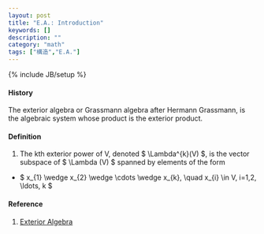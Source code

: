 ```yaml
---
layout: post
title: "E.A.: Introduction"
keywords: []
description: ""
category: "math"
tags: ["構造","E.A."]
---
```

{% include JB/setup %}

#### History
The exterior algebra or Grassmann algebra after Hermann Grassmann, is the
algebraic system whose product is the exterior product.


#### Definition
1. The kth exterior power of V, denoted $ \Lambda^{k}(V) $, is the vector
   subspace of $ \Lambda (V) $ spanned by elements of the form 
- $
x_{1} \wedge x_{2} \wedge \cdots \wedge x_{k}, \quad x_{i} \in V, i=1,2, \ldots,
k
$






#### Reference
1. [Exterior Algebra](https://en.wikipedia.org/wiki/Exterior_algebra)
